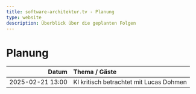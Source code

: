 ```yaml
---
title: software-architektur.tv - Planung
type: website
description: Überblick über die geplanten Folgen
---
```


# Planung

|            Datum | Thema / Gäste                           |
|-----------------:|:----------------------------------------|
| 2025-02-21 13:00 | KI kritisch betrachtet mit Lucas Dohmen |
